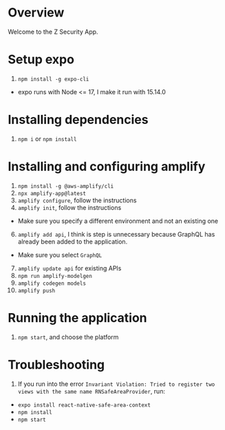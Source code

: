 # Overview

Welcome to the Z Security App.

# Setup expo

1. `npm install -g expo-cli`
  * expo runs with Node <= 17, I make it run with 15.14.0

# Installing dependencies

1. `npm i` or `npm install`

# Installing and configuring amplify

1. `npm install -g @aws-amplify/cli`
2. `npx amplify-app@latest`
3. `amplify configure`, follow the instructions
5. `amplify init`, follow the instructions 
  * Make sure you specify a different environment and not an existing one
6. `amplify add api`, I think is step is unnecessary because GraphQL has already been added to the application.
  * Make sure you select `GraphQL`
7. `amplify update api` for existing APIs
8. `npm run amplify-modelgen`
9. `amplify codegen models`
10. `amplify push`

# Running the application

1. `npm start`, and choose the platform

# Troubleshooting

1. If you run into the error `Invariant Violation: Tried to register two views with the same name RNSafeAreaProvider`, run:
  * `expo install react-native-safe-area-context`
  * `npm install`
  * `npm start`